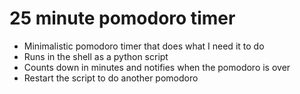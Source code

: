 # 25 minute pomodoro timer

- Minimalistic pomodoro timer that does what I need it to do
- Runs in the shell as a python script
- Counts down in minutes and notifies when the pomodoro is over
- Restart the script to do another pomodoro
